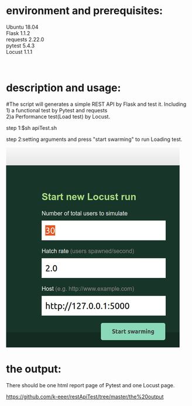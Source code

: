 





# environment and prerequisites:

Ubuntu 18.04<br />
Flask 1.1.2<br />
requests 2.22.0<br />
pytest 5.4.3<br />
Locust 1.1.1<br />
<br /><br />
# description and usage:<br />


#The script will generates a simple REST API by Flask and test it. Including 1) a functional test by Pytest and requests<br />
2)a Performance test(Load test) by Locust. 
<br />

step 1:$sh  apiTest.sh

step 2:setting arguments and press "start swarming" to run Loading test.<br />

![](https://github.com/k-eeer/restApiTest/blob/master/the%20output/locustStartPage.png)<br />


# the output:<br />
There should be one html report page of Pytest and one Locust page.<br />

https://github.com/k-eeer/restApiTest/tree/master/the%20output




